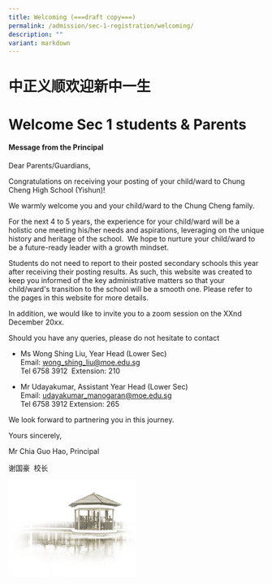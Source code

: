 ```yaml
---
title: Welcoming (===draft copy===)
permalink: /admission/sec-1-registration/welcoming/
description: ""
variant: markdown
---
```

# **中正义顺欢迎新中一生**


# **Welcome Sec 1 students &amp; Parents**

#### **Message from the Principal**

Dear Parents/Guardians,

Congratulations on receiving your posting of your child/ward to Chung Cheng High School (Yishun)!&nbsp;

We warmly welcome you and your child/ward to the Chung Cheng family.

For the next 4 to 5 years, the experience for your child/ward will be a holistic one meeting his/her needs and aspirations, leveraging on the unique history and heritage of the school.&nbsp; We hope to nurture your child/ward to be a future-ready leader with a growth mindset.&nbsp;

Students do not need to report to their posted secondary schools this year after receiving their posting results. As such, this website was created to keep you informed of the key administrative matters so that your child/ward's transition to the school will be a smooth one. Please refer to the pages in this website for more details.

In addition, we would like to invite you to a zoom session on the XXnd December 20xx.&nbsp;

Should you have any queries, please do not hesitate to contact&nbsp;

*   Ms Wong Shing Liu, Year Head (Lower Sec)<br>
Email: [wong\_shing\_liu@moe.edu.sg](mailto:wong_shing_liu@moe.edu.sg)<br>
Tel 6758 3912&nbsp; Extension: 210

*   Mr Udayakumar, Assistant Year Head (Lower Sec)<br>
Email: [udayakumar\_manogaran@moe.edu.sg](mailto:udayakumar_manogaran@moe.edu.sg)<br>
Tel 6758 3912 Extension: 265

We look forward to partnering you in this journey.

Yours sincerely,

Mr Chia Guo Hao, Principal

谢国豪 &nbsp;校长




<img src="/images/pavilion.png" style="width:50%">